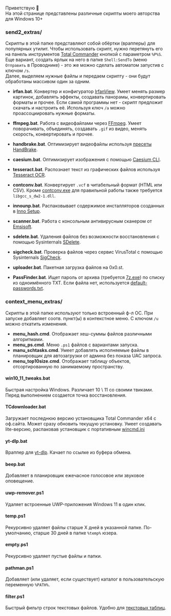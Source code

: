 Приветствую 👋  
На этой странице представлены различные скрипты моего авторства для Windows 10+

### send2_extras/
Скрипты в этой папке представляют собой обёртки (врапперы) для популярных утилит. Чтобы использовать скрипт, нужно перетянуть его на панель инструментов [Total Commander](https://github.com/wincmd64/blog/wiki/TotalCmd) кнопкой с параметром `%P%S`. Еще вариант, создать ярлык на него в папке `Shell:SendTo` (меню `Отправить` в Проводнике) - это же можно сделать автоматом запустив с ключом `/s`.  
Далее, выделяем нужные файлы и передаем скрипту - они будут обработаны массивом один за одним.

* **irfan.bat**. Конвертер и конфигуратор [IrfanView](https://www.irfanview.com). Умеет менять размер картинок, добавлять эффекты, создавать панорамы, конвертировать форматы и прочее. 
Если самой программы нет - скрипт предложит скачать и настроить её. Используя ключ `/a` можно проассоциировать нужные форматы.

* **ffmpeg.bat**. Работа с видеофайлами через [FFmpeg](https://ffmpeg.org). Умеет поворачивать, объединять, создавать `.gif` из видео, менять скорость, конвертировать и прочее.

* **handbrake.bat**. Оптимизирует видеофайлы используя [пресеты HandBrake](https://handbrake.fr/docs/en/latest/technical/official-presets.html).

* **caesium.bat**. Оптимизирует изображения с помощью [Caesium CLI](https://github.com/Lymphatus/caesium-clt). 

* **tesseract.bat**. Распознает текст из графических файлов используя [Tesseract OCR](https://github.com/UB-Mannheim/tesseract).

* **contconv.bat**. Конвертирует `.vcf` в читабельный формат (HTML или CSV). Кроме [contconv.exe](https://github.com/DarkHobbit/doublecontact/releases) для правильной работы также требуется `libgcc_s_dw2-1.dll`.
  
* **innounp.bat**. Распаковывает содержимое инсталляторов созданных в [Inno Setup](https://jrsoftware.org).

* **scanner.bat**. Работа с консольным антивирусным сканером от [Emsisoft](https://www.emsisoft.com/en/commandline-scanner/). 

* **sdelete.bat**. Удаления файлов без возможности восстановления с помощью Sysinternals [SDelete](https://learn.microsoft.com/sysinternals/downloads/sdelete).
  
* **sigcheck.bat**. Проверка файлов через сервис VirusTotal с помощью Sysinternals [SigCheck](https://learn.microsoft.com/sysinternals/downloads/sigcheck).

* **uploader.bat**. Пакетная загрузка файлов на 0x0.st.

* **PassFinder.bat**. Ищет пароль от архива (требуется [7z.exe](https://7-zip.org)) по списку из одноимённого TXT. Если файла нет, используется [default-passwords.txt](https://github.com/danielmiessler/SecLists/blob/master/Passwords/Default-Credentials/default-passwords.txt).

### context_menu_extras/
Скрипты в этой папке используют только встроенный ф-л ОС. При запуске добавляет соотв. пункт(ы) в контекстное меню. С ключом `/u` можно откатить изменения.

* **menu_hash.cmd**. Отображает хеш-суммы файлов различными алгоритмами.
* **menu_ps.cmd**. Меню `.ps1` файлов с вариантами запуска.
* **manu_schtasks.cmd**. Умеет добавлять исполняемые файлы в планировщик для автозагрузки от админа без показа UAC запроса.
* **menu_top10size.cmd**. Отображает таблицу объектов, отсортированную по занимаемому пространству.

#### win10_11_tweaks.bat
Быстрая настройка Windows. Различает 10 \ 11 со своими твиками. Перед выполнением создается точка восстановления.

#### TCdownloader.bat
Загружает последнюю версию установщика Total Commander x64 с оф.сайта. Может сразу обновить текущую установку. Умеет создавать lite-версию, распаковав установщик с портативным [wincmd.ini](https://github.com/wincmd64/blog/blob/main/wincmd_portable.ini)

#### yt-dlp.bat
Враппер для [yt-dlp](https://github.com/yt-dlp/yt-dlp). Качает по ссылке из буфера обмена.

#### beep.bat
Добавляет в планировщик ежечасное голосовое или звуковое оповещение.

#### uwp-remover.ps1
Удаляет встроенные UWP-приложения Windows 11 в один клик.

#### temp.ps1
Рекурсивно удаляет файлы старше Х дней в указанной папке. По-умолчанию, старше 30 дней в папке `%temp%` юзера.

#### empty.ps1
Рекурсивно удаляет пустые файлы и папки.

#### pathman.ps1
Добавляет (или удаляет, если существует) каталог в пользовательскую переменную `%PATH%`.

#### filter.ps1
Быстрый фильтр строк текстовых файлов. Удобно для [текстовых таблиц](https://www.tablesgenerator.com/text_tables).
